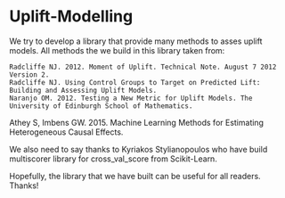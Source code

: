 # Uplift-Modelling
We try to develop a library that provide many methods to asses uplift models.
All methods the we build in this library taken from:

	Radcliffe NJ. 2012. Moment of Uplift. Technical Note. August 7 2012 Version 2.
	Radcliffe NJ. Using Control Groups to Target on Predicted Lift: Building and Assessing Uplift Models.
	Naranjo OM. 2012. Testing a New Metric for Uplift Models. The University of Edinburgh School of Mathematics.
  Athey S, Imbens GW. 2015. Machine Learning Methods for Estimating Heterogeneous Causal Effects.
 
We also need to say thanks to Kyriakos Stylianopoulos who have build multiscorer library for cross_val_score from Scikit-Learn.

Hopefully, the library that we have built can be useful for all readers. Thanks!
